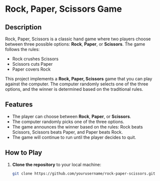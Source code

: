 # Rock, Paper, Scissors Game

## Description

Rock, Paper, Scissors is a classic hand game where two players choose between three possible options: **Rock**, **Paper**, or **Scissors**. The game follows the rules:
- Rock crushes Scissors
- Scissors cuts Paper
- Paper covers Rock

This project implements a **Rock, Paper, Scissors** game that you can play against the computer. The computer randomly selects one of the three options, and the winner is determined based on the traditional rules.

## Features
- The player can choose between **Rock**, **Paper**, or **Scissors**.
- The computer randomly picks one of the three options.
- The game announces the winner based on the rules: Rock beats Scissors, Scissors beats Paper, and Paper beats Rock.
- The game will continue to run until the player decides to quit.

## How to Play
1. **Clone the repository** to your local machine:
   ```bash
   git clone https://github.com/yourusername/rock-paper-scissors.git
